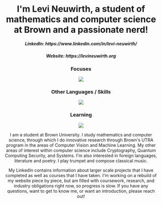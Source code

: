 <h1 align="center">I'm Levi Neuwirth, a student of mathematics and computer science at Brown and a passionate nerd! </h1>
<h5 align="center">LinkedIn: https://www.linkedin.com/in/levi-neuwirth/ </h5>
<h5 align="center">Website: https://levineuwirth.org </h5>
<h3 align="center">Focuses </h3>
<p align="center">
  <a href="https://skillicons.dev">
    <img src="https://skillicons.dev/icons?i=c,cpp,linux,rust,py" />
  </a>
</p>
<h3 align="center">Other Languages / Skills </h3>
<p align="center">
  <a href="https://skillicons.dev">
    <img src="https://skillicons.dev/icons?i=arch,cmake,cs,docker,emacs,html,java,latex,matlab,md,pytorch,tensorflow" />
  </a>
</p>
<h3 align="center">Learning </h3>
<p align="center">
  <a href="https://skillicons.dev">
    <img src="https://skillicons.dev/icons?i=css,fortran,go,kotlin,octave" />
  </a>
<p align="center">
    I am a student at Brown University. I study mathematics and computer science, through which I do innovative research through Brown's UTRA program in the areas of Computer Vision and Machine Learning. My other areas of interest within computer science include Cryptography, Quantum Computing Security, and Systems. I'm also interested in foreign languages, literature and poetry. I play trumpet and compose classical music.
    </p>
<p align="center">
   My LinkedIn contains information about larger scale projects that I have completed as well as courses that I have taken. I'm working on a rebuild of my website piece by piece, but am filled with coursework, research, and industry obligations right now, so progress is slow. If you have any questions, want to get to know me, or want an introduction, please reach out!
    </p>
